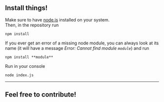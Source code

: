 ## Install things! ##
Make sure to have [node.js](https://nodejs.org/en/download/) installed on your system.  
Then, in the repository run
```
npm install
```

If you ever get an error of a missing node module, you can always look at its name (it will have a message *Error: Cannot find module `module`*) and run
```
npm install **module**
```

Run in your console
```
node index.js
```
***

## Feel free to contribute! ##